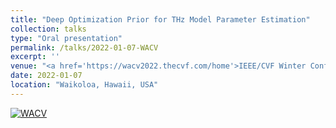 ```yaml
---
title: "Deep Optimization Prior for THz Model Parameter Estimation"
collection: talks
type: "Oral presentation"
permalink: /talks/2022-01-07-WACV
excerpt: ''
venue: "<a href='https://wacv2022.thecvf.com/home'>IEEE/CVF Winter Conference on Applications of Computer Vision (WACV)</a>"
date: 2022-01-07
location: "Waikoloa, Hawaii, USA"
---
```


<!-- ![GCPR 1](/images/talks/2019-09-11-GCPR_1.jpg)
![GCPR 2](/images/talks/2019-09-11-GCPR_2.jpg)
![GCPR 3](/images/talks/2019-09-11-GCPR_3.jpg) -->

<!-- <picture>
  <img src="/images/talks/2019-09-11-GCPR_1.jpg" width="400">
  <img src="/images/talks/2019-09-11-GCPR_2.jpg" width="400">
  <img src="/images/talks/2019-09-11-GCPR_3.jpg" width="400">
</picture> -->

[![WACV](https://img.youtube.com/vi/6JP-q5C9E_4/0.jpg)](https://www.youtube.com/watch?v=6JP-q5C9E_4)